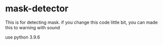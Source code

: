 # mask-detector
This is for detecting mask.
if you change this code little bit, you can made this to warning with sound

use python 3.9.6
